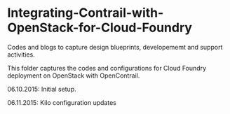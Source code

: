 # Integrating-Contrail-with-OpenStack-for-Cloud-Foundry
Codes and blogs to capture design blueprints, developememt and support activities.

This folder captures the codes and configurations for Cloud Foundry deployment on OpenStack with OpenContrail.

   06.10.2015: Initial setup.
   
   06.11.2015: Kilo configuration updates 
